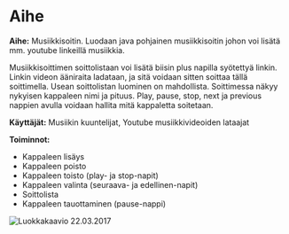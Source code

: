 # Aihe
**Aihe:** Musiikkisoitin. Luodaan java pohjainen musiikkisoitin johon voi lisätä mm. youtube linkeillä musiikkia.

Musiikkisoittimen soittolistaan voi lisätä biisin plus napilla syötettyä linkin. Linkin videon ääniraita ladataan, ja sitä voidaan sitten soittaa tällä soittimella. Usean soittolistan luominen on mahdollista.
Soittimessa näkyy nykyisen kappaleen nimi ja pituus.
Play, pause, stop, next ja previous nappien avulla voidaan hallita mitä kappaletta soitetaan.

**Käyttäjät:** Musiikin kuuntelijat, Youtube musiikkivideoiden lataajat

**Toiminnot:**
- Kappaleen lisäys
- Kappaleen poisto
- Kappaleen toisto (play- ja stop-napit)
- Kappaleen valinta (seuraava- ja edellinen-napit)
- Soittolista
- Kappaleen tauottaminen (pause-nappi)

![Luokkakaavio 22.03.2017](https://raw.githubusercontent.com/Rsl1122/NMPlayer/master/dokumentaatio/luokkakaavio30032016.jpg)
